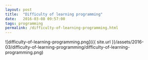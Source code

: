 ```yaml
---
layout: post
title:  "Difficulty of learning programming"
date:   2016-03-08 09:57:00
tags: programming
permalink: /difficulty-of-learning-programming.html
---
```

![difficulty-of-learning-programming.png]({{ site.url }}/assets/2016-03/difficulty-of-learning-programming/difficulty-of-learning-programming.png)
